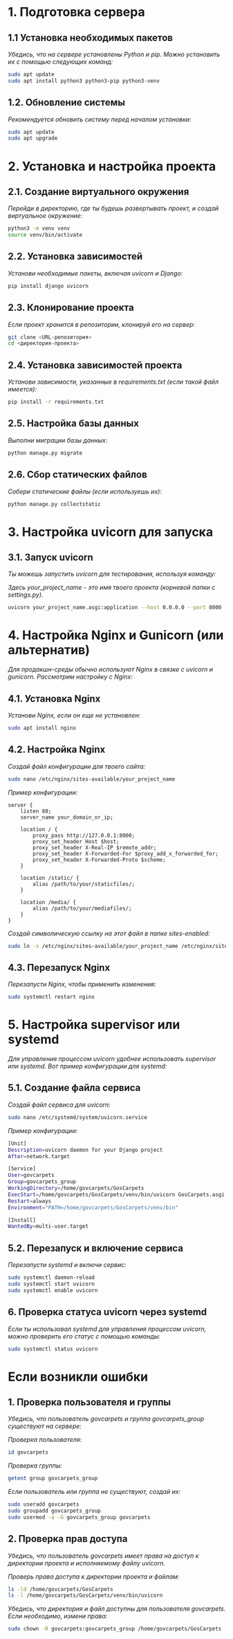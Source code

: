 # 1. Подготовка сервера

## 1.1 Установка необходимых пакетов

_Убедись, что на сервере установлены Python и pip. Можно установить их с помощью следующих команд:_

```bash
sudo apt update
sudo apt install python3 python3-pip python3-venv
```

## 1.2. Обновление системы
_Рекомендуется обновить систему перед началом установки:_

```bash
sudo apt update
sudo apt upgrade
```

# 2. Установка и настройка проекта

## 2.1. Создание виртуального окружения
_Перейди в директорию, где ты будешь развертывать проект, и создай виртуальное окружение:_

```bash
python3 -m venv venv
source venv/bin/activate
```

## 2.2. Установка зависимостей
_Установи необходимые пакеты, включая uvicorn и Django:_

```bash
pip install django uvicorn
```

## 2.3. Клонирование проекта
_Если проект хранится в репозитории, клонируй его на сервер:_

```bash
git clone <URL-репозитория>
cd <директория-проекта>
```

## 2.4. Установка зависимостей проекта
_Установи зависимости, указанные в requirements.txt (если такой файл имеется):_

```bash
pip install -r requirements.txt
```

## 2.5. Настройка базы данных
_Выполни миграции базы данных:_

```bash
python manage.py migrate
```

## 2.6. Сбор статических файлов
_Собери статические файлы (если используешь их):_

```bash
python manage.py collectstatic
```

# 3. Настройка uvicorn для запуска

## 3.1. Запуск uvicorn
_Ты можешь запустить uvicorn для тестирования, используя команду:_

_Здесь your_project_name - это имя твоего проекта (корневой папки с settings.py)._

```bash
uvicorn your_project_name.asgi:application --host 0.0.0.0 --port 8000
```

# 4. Настройка Nginx и Gunicorn (или альтернатив)
_Для продакшн-среды обычно используют Nginx в связке с uvicorn и gunicorn. Рассмотрим настройку с Nginx:_

## 4.1. Установка Nginx
_Установи Nginx, если он еще не установлен:_

```bash
sudo apt install nginx
```

## 4.2. Настройка Nginx
_Создай файл конфигурации для твоего сайта:_

```bash
sudo nano /etc/nginx/sites-available/your_project_name
```

_Пример конфигурации:_

```nginx
server {
    listen 80;
    server_name your_domain_or_ip;

    location / {
        proxy_pass http://127.0.0.1:8000;
        proxy_set_header Host $host;
        proxy_set_header X-Real-IP $remote_addr;
        proxy_set_header X-Forwarded-For $proxy_add_x_forwarded_for;
        proxy_set_header X-Forwarded-Proto $scheme;
    }

    location /static/ {
        alias /path/to/your/staticfiles/;
    }

    location /media/ {
        alias /path/to/your/mediafiles/;
    }
}
```

_Создай символическую ссылку на этот файл в папке sites-enabled:_

```bash
sudo ln -s /etc/nginx/sites-available/your_project_name /etc/nginx/sites-enabled/
```

## 4.3. Перезапуск Nginx
_Перезапусти Nginx, чтобы применить изменения:_

```bash
sudo systemctl restart nginx
```


# 5. Настройка supervisor или systemd
_Для управления процессом uvicorn удобнее использовать supervisor или systemd. Вот пример конфигурации для systemd:_
## 5.1. Создание файла сервиса
_Создай файл сервиса для uvicorn:_

```bash
sudo nano /etc/systemd/system/uvicorn.service
```

_Пример конфигурации:_

```bash
[Unit]
Description=uvicorn daemon for your Django project
After=network.target

[Service]
User=govcarpets
Group=govcarpets_group
WorkingDirectory=/home/govcarpets/GosCarpets
ExecStart=/home/govcarpets/GosCarpets/venv/bin/uvicorn GosCarpets.asgi:application --host 127.0.0.1 --port 8001
Restart=always
Environment="PATH=/home/govcarpets/GosCarpets/venv/bin"

[Install]
WantedBy=multi-user.target

```

## 5.2. Перезапуск и включение сервиса

_Перезапусти systemd и включи сервис:_

```bash
sudo systemctl daemon-reload
sudo systemctl start uvicorn
sudo systemctl enable uvicorn
```

## 6. Проверка статуса uvicorn через systemd

_Если ты использовал systemd для управления процессом uvicorn, можно проверить его статус с помощью команды:_

```bash
sudo systemctl status uvicorn
```


# Если возникли ошибки
## 1. Проверка пользователя и группы

_Убедись, что пользователь govcarpets и группа govcarpets_group существуют на сервере:_

_Проверка пользователя:_

```bash
id govcarpets
```

_Проверка группы:_

```bash
getent group govcarpets_group
```

_Если пользователь или группа не существуют, создай их:_

```bash
sudo useradd govcarpets
sudo groupadd govcarpets_group
sudo usermod -a -G govcarpets_group govcarpets
```

## 2. Проверка прав доступа

_Убедись, что пользователь govcarpets имеет права на доступ к директории проекта и исполняемому файлу uvicorn._

_Проверь права доступа к директории проекта и файлам:_

```bash
ls -ld /home/govcarpets/GosCarpets
ls -l /home/govcarpets/GosCarpets/venv/bin/uvicorn
```

_Убедись, что директория и файл доступны для пользователя govcarpets. Если необходимо, измени права:_

```bash
sudo chown -R govcarpets:govcarpets_group /home/govcarpets/GosCarpets
```
